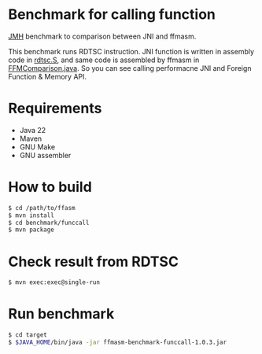 Benchmark for calling function
===================

[JMH](https://github.com/openjdk/jmh) benchmark to comparison between JNI and ffmasm.

This benchmark runs RDTSC instruction. JNI function is written in assembly code in [rdtsc.S](src/main/native/rdtsc.S), and same code is assembled by ffmasm in [FFMComparison.java](src/main/java/com/yasuenag/ffmasm/benchmark/FFMComparison.java). So you can see calling performacne JNI and Foreign Function & Memory API.

# Requirements

* Java 22
* Maven
* GNU Make
* GNU assembler

# How to build

```sh
$ cd /path/to/ffasm
$ mvn install
$ cd benchmark/funccall
$ mvn package
```

# Check result from RDTSC

```sh
$ mvn exec:exec@single-run
```

# Run benchmark

```sh
$ cd target
$ $JAVA_HOME/bin/java -jar ffmasm-benchmark-funccall-1.0.3.jar
```
